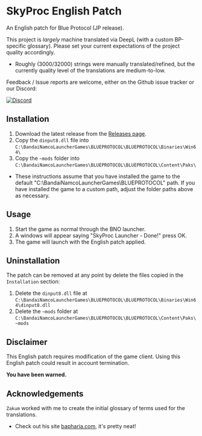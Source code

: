 # SkyProc English Patch
An English patch for Blue Protocol (JP release).

This project is _largely_ machine translated via DeepL (with a custom BP-specific glossary). Please set your current expectations of the project quality accordingly.
* Roughly (3000/32000) strings were manually translated/refined, but the currently quality level of the translations are medium-to-low.



Feedback / Issue reports are welcome, either on the Github issue tracker or our Discord:

[![Discord](https://img.shields.io/discord/768944910778630194.svg?style=for-the-badge&label=SkyProc&logo=discord&logoColor=ffffff&color=7389D8&labelColor=6A7EC2)](https://discord.gg/epaUhEk)

## Installation
1. Download the latest release from the [Releases page](https://github.com/SkyProc/translation/releases/).
2. Copy the `dinput8.dll` file into `C:\BandaiNamcoLauncherGames\BLUEPROTOCOL\BLUEPROTOCOL\Binaries\Win64\`
3. Copy the `~mods` folder into `C:\BandaiNamcoLauncherGames\BLUEPROTOCOL\BLUEPROTOCOL\Content\Paks\`

* These instructions assume that you have installed the game to the default "C:\BandaiNamcoLauncherGames\BLUEPROTOCOL" path. If you have installed the game to a custom path, adjust the folder paths above as necessary.

## Usage
1. Start the game as normal through the BNO launcher.
2. A windows will appear saying "SkyProc Launcher - Done!" press OK.
3. The game will launch with the English patch applied.

## Uninstallation
The patch can be removed at any point by delete the files copied in the `Installation` section:
1. Delete the `dinput8.dll` file at `C:\BandaiNamcoLauncherGames\BLUEPROTOCOL\BLUEPROTOCOL\Binaries\Win64\dinput8.dll`
2. Delete the `~mods` folder at `C:\BandaiNamcoLauncherGames\BLUEPROTOCOL\BLUEPROTOCOL\Content\Paks\~mods`

## Disclaimer
This English patch requires modification of the game client.
Using this English patch could result in account termination.

**You have been warned.** 

## Acknowledgements
`Zakum` worked with me to create the initial glossary of terms used for the translations.
* Check out his site [bapharia.com](https://bapharia.com/), it's pretty neat!
